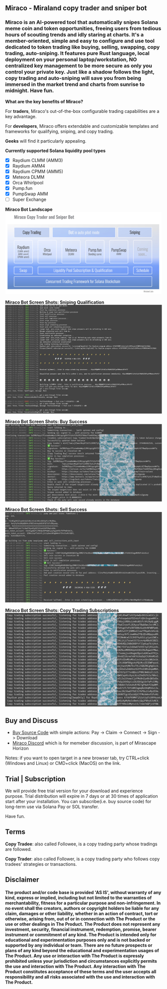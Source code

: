 ## Miraco - Miraland copy trader and sniper bot

### Miraco is an AI-powered tool that automatically snipes Solana meme coin and token opportunities, freeing users from tedious hours of scouting trends and idly staring at charts. It's a member-oriented, simple and easy to configure and use tool dedicated to token trading like buying, selling, swapping, copy trading, auto-sniping. It features pure Rust language, local deployment on your personal laptop/workstation, NO centralized key management to be more secure as only you control your private key. Just like a shadow follows the light, copy trading and auto-sniping will save you from being immersed in the market trend and charts from sunrise to midnight. Have fun.

**What are the key benefits of Miraco?**

For **traders**, Miraco's out-of-the-box configurable trading capabilities are a key advantage.

For **developers**, Miraco offers extendable and customizable templates and frameworks for qualifying, sniping, and copy trading.

**Geeks** will find it particularly appealing.

**Currently supported Solana liquidity pool types**

-   [x] Raydium CLMM (AMM3)
-   [x] Raydium AMM4
-   [x] Raydium CPMM (AMM5)
-   [x] Meteora DLMM
-   [x] Orca Whirlpool
-   [x] Pump.fun
-   [x] PumpSwap AMM
-   [ ] Super Exchange

**Miraco Bot Landscape**
![Miraco Bot Landscape](assets/images/miraco_bot.jpg "Miraco Bot Landscape")

**Miraco Bot Screen Shots: Sniping Qualification**
![Sniping Qualification](assets/images/qualification.jpg "Sniping Qualification")

**Miraco Bot Screen Shots: Buy Success**
![Buy Success](assets/images/buy_success.jpg "Buy Success")

**Miraco Bot Screen Shots: Sell Success**
![Sell Success](assets/images/sell_success.jpg "Sell Success")

**Miraco Bot Screen Shots: Copy Trading Subscriptions**
![Copy Trading Subscriptions](assets/images/copy_trading_subs.jpg "Copy Trading Subscriptions")

## Buy and Discuss

-   [Buy Source Code](https://miraco-pay.vercel.app/) with simple actions: Pay -> Claim -> Connect -> Sign -> Download
-   [Miraco Discord](https://discord.gg/VmBfyeM4YB) which is for memeber discussion, is part of Mirascape Horizon

Notes: if you want to open target in a new browser tab, try CTRL+click (Windows and Linux) or CMD+click (MacOS) on the link.

## Trial | Subscription

We will provide free trial version for your download and experience purpose.
Trial distribution will expire in 7 days or at 30 times of application start after your installation.
You can subscribe(i.e. buy source code) for long-term use via Solana Pay or SOL transfer.

Have fun.

## Terms

**Copy Tradee**: also called Followee, is a copy trading party whose tradings are followed.

**Copy Trader**: also called Follower, is a copy trading party who follows copy tradees' strategies or transactions.

<div>

## Disclaimer

#### The product and/or code base is provided 'AS IS', without warranty of any kind, express or implied, including but not limited to the warranties of merchantability, fitness for a particular purpose and non-infringement. In no event shall the creators, authors or copyright holders be liable for any claim, damages or other liability, whether in an action of contract, tort or otherwise, arising from, out of or in connection with The Product or the use or other dealings in The Product. The Product does not represent any investment, security, financial instrument, redemption, promise, bearer instrument or commitment of any kind. The Product is intended only for educational and experimentation purposes only and is not backed or supported by any individual or team. There are no future prospects or plans of any kind beyond the educational and experimentation usages of The Product. Any use or interaction with The Product is expressly prohibited unless your jurisdiction and circumstances explicitly permits the use and interaction with The Product. Any interaction with The Product constitutes acceptance of these terms and the user accepts all responsibility and all risks associated with the use and interaction with The Product.

</div>
